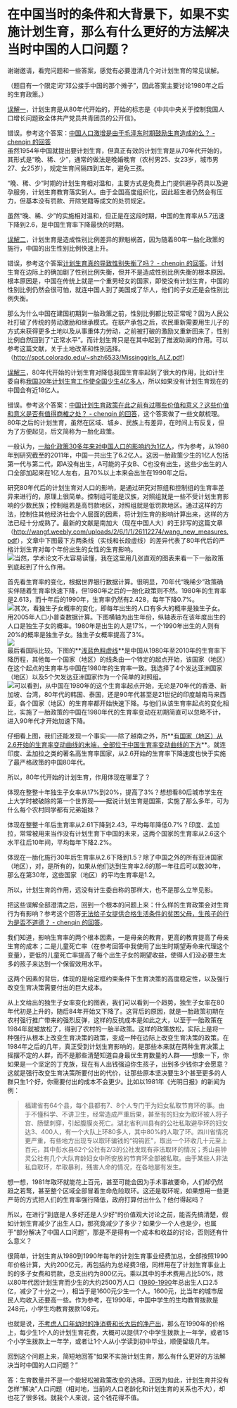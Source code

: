 # 在中国当时的条件和大背景下，如果不实施计划生育，那么有什么更好的方法解决当时中国的人口问题？

谢谢邀请，看完问题和一些答案，感觉有必要澄清几个对计划生育的常见误解。  

（题目有一个限定词“邓公接手中国的那个摊子”，因此答案主要讨论1980年之后的生育政策。）  

<u>误解一</u>，计划生育是从80年代开始的，开始的标志是《中共中央关于控制我国人口增长问题致全体共产党员共青团员的公开信》。  

错误。参考这个答案：[中国人口激增是由于毛泽东时期鼓励生育造成的么？ - chenqin 的回答](https://www.zhihu.com/question/26628171/answer/33495832)  
虽然1954年中国就提出要计划生育，但真正有效的计划生育是从70年代开始的，其形式是“晚、稀、少”，通常的做法是晚婚晚育（农村男25、女23岁，城市男27、女25岁），规定生育间隔四到五年，避免三孩。  

“晚、稀、少”时期的计划生育相对温和，主要方式是免费上门提供避孕药具以及避孕服务，计划生育教育落实到人。由于全国高度组织化，因此超生者仍然会有压力，但基本没有罚款、开除党籍等成文的处罚规定。  

虽然“晚、稀、少”的实施相对温和，但正是在这段时期，中国的生育率从5.7迅速下降到2.6，是中国生育率下降最快的时期。  

<u>误解二</u>，计划生育是造成性别比例差异的罪魁祸首，因为随着80年一胎化政策的施行，中国的出生性别比例快速上升。  

错误，参考这个答案[计划生育真的导致性别失衡了吗？ - chenqin 的回答](https://www.zhihu.com/question/28041282/answer/39364593)。计划生育在边际上的确加剧了性别比例失衡，但并不是造成性别比例失衡的根本原因。根本原因是，中国在传统上就是一个重男轻女的国家，即使没有计划生育，中国的性别比例仍然会很可怕，就连中国人到了美国成了华人，他们的子女还是会性别比例失衡。  

那么为什么中国在建国初期到一胎政策之前，性别比例都比较正常呢？因为人民公社打破了传统的劳动激励和继承模式。在联产承包之后，农民重新需要用生儿子的方式来获得更多土地以及从事重体力劳动，之前被打破的激励又重新回来了，性别比例自然回到了“正常水平”。而计划生育只是在其中起到了推波助澜的作用。可以参考这篇文献，关于土地改革和性别选择。（[<span>http://</span><span>spot.colorado.edu/~shzh</span><span>6533/Missinggirls_ALZ.pdf</span><span></span>](http://spot.colorado.edu/%7Eshzh6533/Missinggirls_ALZ.pdf)）  

<u>误解三</u>，80年代开始的计划生育对降低我国生育率起到了很大的作用，比如计生委自称[我国30年计划生育工作使全国少生4亿多人](http://news.xinhuanet.com/newscenter/2007-08/20/content_6571064.htm)，所以如果没有计划生育现在的中国会有近18亿人。  

错误。参考这个答案：[中国计划生育政策在此之前有过哪些价值和意义？这些价值和意义是否有值得商榷之处？ - chenqin 的回答](https://www.zhihu.com/question/20409137/answer/16747475)，这个答案做了一些文献梳理。80年之后的计划生育，虽然在区域、城乡、民族上有差异，在时间上有反复，但为了方便起见，后文简称为一胎化政策。  

一般认为，<u>一胎化政策30多年来对中国人口的影响约为1亿人</u>，作为参考，从1980年到研究截至的2011年，中国一共出生了6.2亿人。这因一胎政策少生的1亿人包括第一代与第二代，即A没有出生，A可能的子女B、C也没有出生，这些少出生的人口全部加起来在1亿人左右，且70%以上本来会出生在1990年之后。  

研究80年代后的计划生育对人口的影响，是通过研究对照组和控制组的生育率差异来进行的，原理上很简单。控制组可能是汉族，对照组就是一些不受计划生育影响的少数民族；控制组若是高罚款地区，对照组就是低罚款地区。通过这样的方法，控制住其他经济社会个人层面的因素，将计划生育的影响计算出来，这样的方法已经十分成熟了。最新的文献是南加大（现在中国人大）的王非写的这篇文章（[<span>http://</span><span>wangf.weebly.com/upload</span><span>s/2/6/1/1/26112274/wang_new_measures.pdf</span><span></span>](http://wangf.weebly.com/uploads/2/6/1/1/26112274/wang_new_measures.pdf)），文章中下图最下方两条线（实线和长段虚线）的差异代表了80年代后的严格计划生育对每个年份出生的女性的生育影响。  
![](https://pic2.zhimg.com/50/b7c018bf24f1545d0b9dc02288543023_b.jpg)当然，学术论文不太容易读懂，我在这里用几张直观的图表来看一下一胎政策到底起到了什么作用。  

首先看生育率的变化，根据世界银行数据计算。很明显，70年代“晚稀少”政策确实伴随着生育率快速下降，但1980年之后的一胎化政策则不然。1980年的生育率是2.613，而十年后的1990年，生育率仍然有2.428，每年下降0.7%。  
![](https://pic4.zhimg.com/50/67e9b7fc177e799df2c6eb0b28c6cc6c_b.jpg)其次，看独生子女概率的变化，即每年出生的人口有多大的概率是独生子女。用2005年人口小普查数据计算。下图横轴为出生年份，纵轴表示在该年度出生的人口是独生子女的概率。1980年是出生的人是17%，一个1990年出生的人则有20%的概率是独生子女。独生子女概率提高了3%。  
![](https://pic4.zhimg.com/50/1bbb3e8401a32c2ba0c26ac7a3dc9ae7_b.jpg)  
最后看国际比较。下图的**<u>浅蓝色粗虚线</u>**是中国从1980年至2010年的生育率下降历程，其他每一个国家（地区）的线条由一个特定的起点开始，该国家（地区）在这个起点的生育率与中国在1980年的生育率一致。我选择了4个发达亚洲国家（地区）以及5个欠发达亚洲国家作为一个简单的对照组。  
![](https://pic1.zhimg.com/50/ff628927f555a86adefb22e6e7b8864f_b.jpg)可以看到，从中国在1980年的这个生育率起点开始，无论是70年代的香港、新加坡、台湾，80年代的韩国、泰国，还是90年代甚至是21世纪的印度越南马来西亚，各个国家（地区）的生育率都开始快速下降。与他们从该生育率起点的变化相比，实施了一胎政策的中国在1980年代的生育率变动在初期简直可以忽略不计，进入90年代才开始加速下降。  

仔细看上图，我们还能发现一个事实——除了越南之外，所**<u>有国家（地区）从2.6开始的生育率变动曲线的末端，全部位于中国生育率变动曲线的下方</u>**。就连印度、孟加拉之类的著名高生育率国家，从2.6开始的生育率下降速度也快于实施了最严格政策的中国80年代。  

所以，80年代开始的计划生育，作用体现在哪里了？  

体现在整整十年独生子女率从17%到20%，提高了3%？想想看80后城市学生在上大学时被破除的第一个世界观——据说计划生育是国策，实施了那么多年，可为什么每个农村同学都有兄弟姐妹？  

体现在整整十年后生育率从2.61下降到2.43，平均每年降低0.7%？印度、孟加拉，常常被用来当作没有计划生育下中国的未来，这两个国家的生育率从2.6这个水平往后10年间，平均每年下降2.2%。  

体现在一胎化施行30年后生育率从2.6下降到1.5？除了中国之外的所有亚洲国家（地区），对，是所有的，如果从他们达到生育率2.6的那一年往后可以数30年，那么在第30年，这些国家（地区）的平均生育率是1.2。  

所以，计划生育的作用，远没有计生委自称的那样大，也不是那么立竿见影。  

把这些误解全部澄清之后，回到一个根本的问题上来：什么样的生育政策会对生育行为有影响？参考这个回答[无法给子女提供合格生活条件的贫困父母，生孩子的行为是否不道德？ - chenqin 的回答](https://www.zhihu.com/question/27919267/answer/38897095)。  

我们知道，影响生育率的两个根本因素，一是母亲的教育，更高的教育提高了母亲生育的成本；二是儿童死亡率（在参考回答中我使用了出生时期望寿命来代理这个变量），更低的儿童死亡率提高了每个出生子女的期望收益，使得人们没必要生太多的孩子来达到一个保留效用水平。  

这两个因素的背后，体现的是给定框约束条件下生育决策的高度稳定性，以及强行改变生育决策需要付出的巨大成本。  

从上文给出的独生子女率变化的图表，我们可以看到一个趋势，独生子女率在80年代初是上升的，随后84年开始又下降了。这背后的原因，就是一胎政策初期在农村强行推广带来的强烈反弹，这样的反抗成本是如此之大，以至于一胎政策在1984年就被放松了，得到了农村的一胎半政策。这样的政策放松，实际上是将一种强行从根本上改变生育决策的政策，变成一种在边际上改变生育决策的政策。在1984年之后的几年，真正受到计划生育影响的，是那些本来就在两种生育决策上摇摆不定的人群，而不是那些清楚知道自身最优生育数量的人群——想象一下，你如果是一个坚定的丁克族，现在有人出钱强迫你生孩子，出到多少钱你才会愿意？这就是强行改变生育决策所要付出的代价，让那些原本坚决要生3个甚至更多的人群只生1个好，你需要付出的成本不会更少。比如以1981年《光明日报》的新闻为例：  

> 福建省有64个县，每个县都有7、8个人专门干为妇女私取节育环的事。由于不懂科学、不讲卫生，经常造成严重后果，甚至有的妇女为取环被人将子宫、肠壁刺穿，引起腹膜炎死亡。湖北省利川县有的公社私取避孕环的妇女达3、400人，有一个大队上环80多人，其中80%的人取了环。四川省情况更严重，有些地方出现专以取环骗钱的“钩钩匠”，取出一个环收几十元至上百元，其中彭水县62个公社有2/3的公社发现有非法取环的情况；秀山县钟灵公社有几个大队育龄妇女中所安放的节育环全部被私取。由于某些人非法私自取环，牟取暴利，残害人命的情况，在各地屡有发生。

想一想，1981年取环就能花上百元，甚至可能会因为手术事故要命，人们却仍然趋之若鹜，甚至整个区域全部冒着生命危险取环。这还是取环呢，如果想用一些更严苛的方式把人们的生育率强行降低，政府打算付出什么？他付得起吗？  

所以，在进行“到底是人多好还是人少好”的价值观大讨论之前，能否先搞清楚，假如计划生育减少了出生人口，那究竟减少了多少？如果少一个人也是少，也属于“部分解决了中国人口问题”，那是不是得有一个成本和收益的讨论，否则还有什么意义？  

很简单，计划生育从1980到1990年每年的计划生育事业经费加总，全部按照1990年价格计算，大约200亿元，再包括约为总经费3倍，同样用在了计划生育事业上的的多子女费和罚款，总支出约为800亿元。乘以其中的手术费用占比50%，除以80年代因计划生育而少生的大约2500万人口（[1980-1990](tel:1980-1990)年总出生人口2.5亿，减少了十分之一），相当于是1600元少生一个人。1600元，比当年的城市居民人均收入还要高一些。作为参考，在1990年，中国中学生的生均教育拨款是248元，小学生均教育拨款108元。  

也就是说，<u>不考虑人口年幼时的净消费和长大后的净产出</u>，那么在1990年的价格上，每少生1个人的计划生育花费，大概可以提供7个中学生拨款上一年学，或者15个小学生拨款上一年学，或者让1个人从小学读到初中毕业，顺便留级几年。  

回到这个问题上来，简短地回答“如果不实施计划生育，那么有什么更好的方法解决当时中国的人口问题？”  

答：生育数量并不是一个能轻松被政策改变的选择。正因为如此，计划生育并没有怎样“解决”人口问题（相对地，当前的人口老龄化和计划生育的关系也不大），却也花了很多钱。就我个人来说，这个钱花得不值。